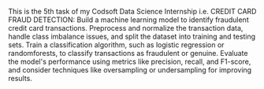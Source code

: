 This is the 5th task of my Codsoft Data Science Internship i.e. CREDIT CARD FRAUD DETECTION: Build a machine learning model to identify fraudulent credit card transactions. Preprocess and normalize the transaction data, handle class imbalance issues, and split the dataset
into training and testing sets.
Train a classification algorithm, such as logistic regression or randomforests, to classify transactions as fraudulent or genuine.
Evaluate the model's performance using metrics like precision, recall, and F1-score, and consider techniques like oversampling or undersampling for improving results.
